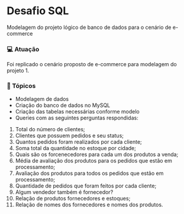 
# Desafio SQL

Modelagem do projeto lógico de banco de dados para o cenário de e-commerce

### 💻 Atuação 
Foi replicado o cenário proposto de e-commerce para modelagem do projeto 1.

### 📝 Tópicos 
 - Modelagem de dados
 - Criação do banco de dados no MySQL
 - Criação das tabelas necessárias conforme modelo
 - Queries com as seguintes perguntas respondidas:

1. Total do número de clientes;
2. Clientes que possuem pedidos e seu status;
3. Quantos pedidos foram realizados por cada cliente;
4. Soma total da quantidade no estoque por cidade;
5. Quais são os forcenecedores para cada um dos produtos a venda;
6. Média de avaliação dos produtos para os pedidos que estão em processamento;
7. Avaliação dos produtos para todos os pedidos que estão em processamento;
8. Quantidade de pedidos que foram feitos por cada cliente;
9. Algum vendedor também é fornecedor?
10. Relação de produtos fornecedores e estoques;
11. Relação de nomes dos fornecedores e nomes dos produtos.
